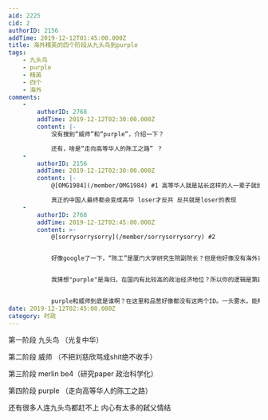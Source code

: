```yaml
---
aid: 2225
cid: 2
authorID: 2156
addTime: 2019-12-12T01:45:00.000Z
title: 海外精英的四个阶段从九头鸟到purple
tags:
    - 九头鸟
    - purple
    - 精英
    - 四个
    - 海外
comments:
    -
        authorID: 2768
        addTime: 2019-12-12T02:30:00.000Z
        content: |-
            没有搜到“威师”和“purple”，介绍一下？

            还有，啥是“走向高等华人的陈工之路” ？
    -
        authorID: 2156
        addTime: 2019-12-12T02:30:00.000Z
        content: |-
            @[OMG1984](/member/OMG1984) #1 高等华人就是站长这样的人一辈子就摸不叫脚底的人 让她们羡慕嫉妒的人

            真正的中国人最终都会变成高华 loser才反共 反共就是loser的表现
    -
        authorID: 2768
        addTime: 2019-12-12T02:45:00.000Z
        content: >-
            @[sorrysorrysorry](/member/sorrysorrysorry) #2


            好像google了一下，“陈工”是厦门大学研究生院副院长？但是他好像没有海外背景的。


            我猜想"purple"是海归，在国内有比较高的政治经济地位？所以你的逻辑是第四阶段的海外精英不在乎反共与否，更在乎自己用自己的能力去追求更好的生活？


            purple和威师到底是谁啊？在这里和品葱好像都没有这两个ID。一头雾水，能解释一下或者牵个线头吗？
date: 2019-12-12T02:45:00.000Z
category: 时政
---
```


第一阶段 九头鸟 （光复中华）

第二阶段 威师 （不把刘慈欣骂成shit绝不收手）

第三阶段 merlin be4（研究paper 政治科学化）

第四阶段 purple （走向高等华人的陈工之路）

还有很多人连九头鸟都赶不上 内心有太多的弑父情结
